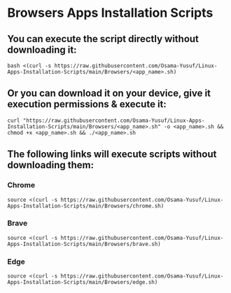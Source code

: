 # Browsers Apps Installation Scripts

## You can execute the script directly without downloading it:

```
bash <(curl -s https://raw.githubusercontent.com/Osama-Yusuf/Linux-Apps-Installation-Scripts/main/Browsers/<app_name>.sh)
```

## Or you can download it on your device, give it execution permissions & execute it:

```
curl "https://raw.githubusercontent.com/Osama-Yusuf/Linux-Apps-Installation-Scripts/main/Browsers/<app_name>.sh" -o <app_name>.sh && chmod +x <app_name>.sh && ./<app_name>.sh
```

## The following links will execute scripts without downloading them:


### Chrome

```
source <(curl -s https://raw.githubusercontent.com/Osama-Yusuf/Linux-Apps-Installation-Scripts/main/Browsers/chrome.sh)
```


### Brave

```
source <(curl -s https://raw.githubusercontent.com/Osama-Yusuf/Linux-Apps-Installation-Scripts/main/Browsers/brave.sh)
```


### Edge

```
source <(curl -s https://raw.githubusercontent.com/Osama-Yusuf/Linux-Apps-Installation-Scripts/main/Browsers/edge.sh)
```
